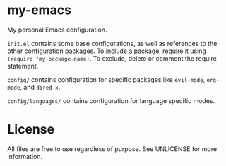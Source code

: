# my-emacs
My personal Emacs configuration. 

`init.el` contains some base configurations, as well as references to the
other configuration packages. To include a package, require it using
`(require 'my-package-name)`. To exclude, delete or comment the require
statement.

`config/` contains configuration for specific packages like `evil-mode`,
`org-mode`, and `dired-x`. 

`config/languages/` contains configuration for language specific modes.

# License
All files are free to use regardless of purpose. See UNLICENSE for more information.


